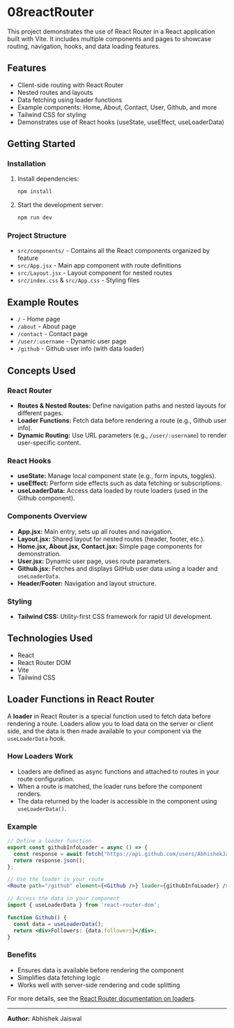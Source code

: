 # 08reactRouter

This project demonstrates the use of React Router in a React application built with Vite. It includes multiple components and pages to showcase routing, navigation, hooks, and data loading features.

## Features
- Client-side routing with React Router
- Nested routes and layouts
- Data fetching using loader functions
- Example components: Home, About, Contact, User, Github, and more
- Tailwind CSS for styling
- Demonstrates use of React hooks (useState, useEffect, useLoaderData)

## Getting Started

### Installation
1. Install dependencies:
   ```sh
   npm install
   ```
2. Start the development server:
   ```sh
   npm run dev
   ```

### Project Structure
- `src/components/` - Contains all the React components organized by feature
- `src/App.jsx` - Main app component with route definitions
- `src/Layout.jsx` - Layout component for nested routes
- `src/index.css` & `src/App.css` - Styling files

## Example Routes
- `/` - Home page
- `/about` - About page
- `/contact` - Contact page
- `/user/:username` - Dynamic user page
- `/github` - Github user info (with data loader)

## Concepts Used

### React Router
- **Routes & Nested Routes:** Define navigation paths and nested layouts for different pages.
- **Loader Functions:** Fetch data before rendering a route (e.g., Github user info).
- **Dynamic Routing:** Use URL parameters (e.g., `/user/:username`) to render user-specific content.

### React Hooks
- **useState:** Manage local component state (e.g., form inputs, toggles).
- **useEffect:** Perform side effects such as data fetching or subscriptions.
- **useLoaderData:** Access data loaded by route loaders (used in the Github component).

### Components Overview
- **App.jsx:** Main entry, sets up all routes and navigation.
- **Layout.jsx:** Shared layout for nested routes (header, footer, etc.).
- **Home.jsx, About.jsx, Contact.jsx:** Simple page components for demonstration.
- **User.jsx:** Dynamic user page, uses route parameters.
- **Github.jsx:** Fetches and displays GitHub user data using a loader and `useLoaderData`.
- **Header/Footer:** Navigation and layout structure.

### Styling
- **Tailwind CSS:** Utility-first CSS framework for rapid UI development.

## Technologies Used
- React
- React Router DOM
- Vite
- Tailwind CSS

## Loader Functions in React Router

A **loader** in React Router is a special function used to fetch data before rendering a route. Loaders allow you to load data on the server or client side, and the data is then made available to your component via the `useLoaderData` hook.

### How Loaders Work
- Loaders are defined as async functions and attached to routes in your route configuration.
- When a route is matched, the loader runs before the component renders.
- The data returned by the loader is accessible in the component using `useLoaderData()`.

### Example
```jsx
// Define a loader function
export const githubInfoLoader = async () => {
  const response = await fetch("https://api.github.com/users/AbhishekJaiswal6822");
  return response.json();
};

// Use the loader in your route
<Route path="/github" element={<Github />} loader={githubInfoLoader} />

// Access the data in your component
import { useLoaderData } from 'react-router-dom';

function Github() {
  const data = useLoaderData();
  return <div>Followers: {data.followers}</div>;
}
```

### Benefits
- Ensures data is available before rendering the component
- Simplifies data fetching logic
- Works well with server-side rendering and code splitting

For more details, see the [React Router documentation on loaders](https://reactrouter.com/en/main/route/loader).

---

**Author:** Abhishek Jaiswal
